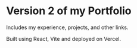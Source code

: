 # Version 2 of my Portfolio
Includes my experience, projects, and other links.

Built using React, Vite and deployed on Vercel.
